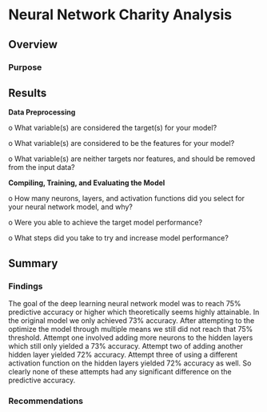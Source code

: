 # Neural Network Charity Analysis
## Overview
### Purpose


## Results
**Data Preprocessing**

o	What variable(s) are considered the target(s) for your model?

o	What variable(s) are considered to be the features for your model?

o	What variable(s) are neither targets nor features, and should be removed from the input data? 


**Compiling, Training, and Evaluating the Model**

o	How many neurons, layers, and activation functions did you select for your neural network model, and why?

o	Were you able to achieve the target model performance?

o	What steps did you take to try and increase model performance? 



## Summary
### Findings
The goal of the deep learning neural network model was to reach 75% predictive accuracy or higher which theoretically seems highly attainable. In the original model we only achieved 73% accuracy. After attempting to the optimize the model through multiple means we still did not reach that 75% threshold. Attempt one involved adding more neurons to the hidden layers which still only yielded a 73% accuracy. Attempt two of adding another hidden layer yielded 72% accuracy. Attempt three of using a different activation function on the hidden layers yielded 72% accuracy as well. So clearly none of these attempts had any significant difference on the predictive accuracy.
### Recommendations
